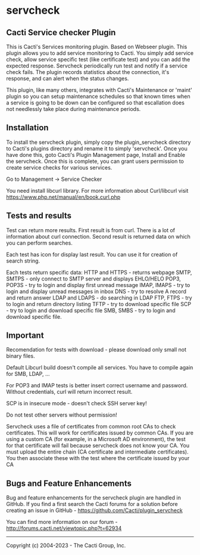 # servcheck

## Cacti Service checker Plugin

This is Cacti's Services monitoring plugin. Based on Webseer plugin.
This plugin allows you to add service monitoring to Cacti. 
You simply add service check, allow service specific test (like certificate test)
and you can add the expected response. Servcheck periodically run test 
and notify if a service check fails. The plugin records statistics
about the connection, it's response, and can alert when the
status changes.

This plugin, like many others, integrates with Cacti's Maintenance or 'maint'
plugin so you can setup maintenance schedules so that known times when a service
is going to be down can be configured so that escallation does not needlessly
take place during maintenance periods.

## Installation

To install the servcheck plugin, simply copy the plugin_servcheck directory to
Cacti's plugins directory and rename it to simply 'servcheck'. Once you have done
this, goto Cacti's Plugin Management page, Install and Enable the servcheck. Once
this is complete, you can grant users permission to create service checks for
various services.

Go to Management -> Service Checker

You need install libcurl library. For more information about Curl/libcurl 
visit https://www.php.net/manual/en/book.curl.php

## Tests and results
Test can return more results. First result is from curl. There is a lot of  information 
about curl connection. Second result is returned data on which you can perform searches.

Each test has icon for display last result. You can use it for creation  of search string.

Each tests return specific data:
HTTP and HTTPS - returns webpage
SMTP, SMTPS - only connect to SMTP server and displays EHLO/HELO
POP3, POP3S - try to login and display first unread message
IMAP, IMAPS - try to login and display unread messages in inbox
DNS - try to resolve A record and return answer
LDAP and LDAPS - do searching in LDAP
FTP, FTPS - try to login and return directory listing
TFTP - try to download specific file
SCP - try to login and download specific file
SMB, SMBS - try to login and download specific file.

## Important
Recomendation for tests with download -  please download only small not binary files.

Default Libcurl build doesn't compile all services. You have to compile again for SMB, LDAP, ...

For POP3 and IMAP tests is better insert correct username and password. Without credentials, 
curl will return incorrect result.

SCP is in insecure mode - doesn't check SSH server key!

Do not test other servers without permission!

Servcheck uses a file of certificates from common root CAs to check certificates. This will work 
for certificates issued by common CAs. If you are using a custom CA 
(for example, in a Microsoft AD environment), the test for that certificate will fail 
because servcheck does not know your CA. You must upload the entire chain 
(CA certificate and intermediate certificates). You then associate these with the test 
where the certificate issued by your CA

## Bugs and Feature Enhancements

Bug and feature enhancements for the servcheck plugin are handled in GitHub. If
you find a first search the Cacti forums for a solution before creating an issue
in GitHub - https://github.com/Cacti/plugin_servcheck

You can find more information on our forum - http://forums.cacti.net/viewtopic.php?t=62934

-----------------------------------------------
Copyright (c) 2004-2023 - The Cacti Group, Inc.

